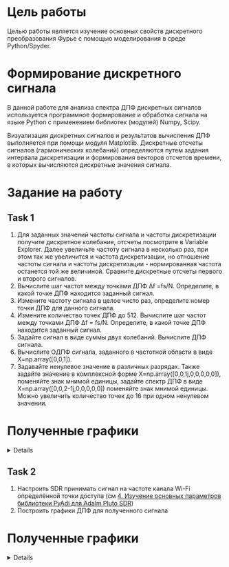 # Цель работы
Целью работы является изучение основных свойств дискретного преобразования Фурье с помощью моделирования в среде Python/Spyder.

# Формирование дискретного сигнала
В данной работе для анализа спектра ДПФ дискретных сигналов используется программное формирование и обработка сигнала на языке Python c применением библиотек (модулей) Numpy, Scipy. 

Визуализация дискретных сигналов и результатов вычисления ДПФ выполняется при помощи модуля Matplotlib.
Дискретные отсчеты сигналов (гармонических колебаний) определяются путем задания интервала дискретизации и формирования векторов отсчетов времени, в которых вычисляются дискретные значения сигнала.

# Задание на работу
## Task 1
1. Для заданных значений частоты сигнала и частоты дискретизации получите дискретное колебание, отсчеты посмотрите в Variable Explorer. Далее увеличьте частоту сигнала в несколько раз, при этом так же увеличится и частота дискретизации, но отношение частоты сигнала и частоты дискретизации - нормированная частота останется той же величиной.
Сравните дискретные отсчеты первого и второго сигналов.
2. Вычислите шаг частот между точками ДПФ ∆f =fs/N. Определите, в какой точке ДПФ находится заданный сигнал.
3. Измените частоту сигнала в целое чисто раз, определите номер точки
ДПФ для данного сигнала.
4. Измените количество точек ДПФ до 512. Вычислите шаг частот между
точками ДПФ ∆f = fs/N. Определите, в какой точке ДПФ находится заданный сигнал.
5. Задайте сигнал в виде суммы двух колебаний. Вычислите ДПФ сигнала.
6. Вычислите ОДПФ сигнала, заданного в частотной области в виде X=np.array([0,0,1]).
7. Задавайте ненулевое значение в различных разрядах. Также задайте значение в комплексной форме X=np.array([0,0,1j,0,0,0,0,0]), поменяйте знак мнимой единицы, задайте спектр ДПФ в виде X=np.array([0,0,2-1j,0,0,0,0,0]) поменяйте знак мнимой единицы. Можно увеличить количество точек до 16 при одном ненулевом значении.

# Полученные графики
<details>
  <img src="https://github.com/TheMightyOoze147/PlutoSDR_practise/blob/main/5.%20%D0%98%D0%B7%D1%83%D1%87%D0%B5%D0%BD%D0%B8%D0%B5%20%D0%BE%D1%81%D0%BD%D0%BE%D0%B2%D0%BD%D1%8B%D1%85%20%D1%81%D0%B2%D0%BE%D0%B9%D1%81%D1%82%D0%B2%20%D0%94%D0%9F%D0%A4%20%D1%81%20%D0%BF%D0%BE%D0%BC%D0%BE%D1%89%D1%8C%D1%8E%20%D0%BC%D0%BE%D0%B4%D0%B5%D0%BB%D0%B8%D1%80%D0%BE%D0%B2%D0%B0%D0%BD%D0%B8%D1%8F%20%D0%B2%20%20Python%5CSpyder/task1_thirdparty/%D0%94%D0%9F%D0%A4.jpg" title="ДПФ">

ДПФ

  <img src="https://github.com/TheMightyOoze147/PlutoSDR_practise/blob/main/5.%20%D0%98%D0%B7%D1%83%D1%87%D0%B5%D0%BD%D0%B8%D0%B5%20%D0%BE%D1%81%D0%BD%D0%BE%D0%B2%D0%BD%D1%8B%D1%85%20%D1%81%D0%B2%D0%BE%D0%B9%D1%81%D1%82%D0%B2%20%D0%94%D0%9F%D0%A4%20%D1%81%20%D0%BF%D0%BE%D0%BC%D0%BE%D1%89%D1%8C%D1%8E%20%D0%BC%D0%BE%D0%B4%D0%B5%D0%BB%D0%B8%D1%80%D0%BE%D0%B2%D0%B0%D0%BD%D0%B8%D1%8F%20%D0%B2%20%20Python%5CSpyder/task1_thirdparty/%D0%9C%D0%BE%D0%B4%D1%83%D0%BB%D1%8C%20%D0%94%D0%9F%D0%A4.jpg" title="Модуль ДПФ">

  Модуль ДПФ

  <img src="https://github.com/TheMightyOoze147/PlutoSDR_practise/blob/main/5.%20%D0%98%D0%B7%D1%83%D1%87%D0%B5%D0%BD%D0%B8%D0%B5%20%D0%BE%D1%81%D0%BD%D0%BE%D0%B2%D0%BD%D1%8B%D1%85%20%D1%81%D0%B2%D0%BE%D0%B9%D1%81%D1%82%D0%B2%20%D0%94%D0%9F%D0%A4%20%D1%81%20%D0%BF%D0%BE%D0%BC%D0%BE%D1%89%D1%8C%D1%8E%20%D0%BC%D0%BE%D0%B4%D0%B5%D0%BB%D0%B8%D1%80%D0%BE%D0%B2%D0%B0%D0%BD%D0%B8%D1%8F%20%D0%B2%20%20Python%5CSpyder/task1_thirdparty/%D0%9E%D0%94%D0%9F%D0%A4%20task%206.jpg" title="ОДПФ">

  ОДПФ

  <img src="https://github.com/TheMightyOoze147/PlutoSDR_practise/blob/main/5.%20%D0%98%D0%B7%D1%83%D1%87%D0%B5%D0%BD%D0%B8%D0%B5%20%D0%BE%D1%81%D0%BD%D0%BE%D0%B2%D0%BD%D1%8B%D1%85%20%D1%81%D0%B2%D0%BE%D0%B9%D1%81%D1%82%D0%B2%20%D0%94%D0%9F%D0%A4%20%D1%81%20%D0%BF%D0%BE%D0%BC%D0%BE%D1%89%D1%8C%D1%8E%20%D0%BC%D0%BE%D0%B4%D0%B5%D0%BB%D0%B8%D1%80%D0%BE%D0%B2%D0%B0%D0%BD%D0%B8%D1%8F%20%D0%B2%20%20Python%5CSpyder/task1_thirdparty/%D0%9E%D0%94%D0%9F%D0%A4%20%D0%B4%D0%BB%D1%8F%20%D0%BA%D0%BE%D0%BC%D0%BF%D0%BB%D0%B5%D0%BA%D1%81%D0%BD%D0%BE%D0%B3%D0%BE%20%D1%87%D0%B8%D1%81%D0%BB%D0%B0.jpg" title="ОДПФ для комплексного числа">

  ОДПФ для комплексного числа

  <img src="https://github.com/TheMightyOoze147/PlutoSDR_practise/blob/main/5.%20%D0%98%D0%B7%D1%83%D1%87%D0%B5%D0%BD%D0%B8%D0%B5%20%D0%BE%D1%81%D0%BD%D0%BE%D0%B2%D0%BD%D1%8B%D1%85%20%D1%81%D0%B2%D0%BE%D0%B9%D1%81%D1%82%D0%B2%20%D0%94%D0%9F%D0%A4%20%D1%81%20%D0%BF%D0%BE%D0%BC%D0%BE%D1%89%D1%8C%D1%8E%20%D0%BC%D0%BE%D0%B4%D0%B5%D0%BB%D0%B8%D1%80%D0%BE%D0%B2%D0%B0%D0%BD%D0%B8%D1%8F%20%D0%B2%20%20Python%5CSpyder/task1_thirdparty/%D0%9E%D0%94%D0%9F%D0%A4%20%D0%B4%D0%BB%D1%8F%20%D0%BA%D0%BE%D0%BC%D0%BF%D0%BB%D0%B5%D0%BA%D1%81%D0%BD%D0%BE%D0%B3%D0%BE%20%D1%87%D0%B8%D1%81%D0%BB%D0%B0_2.jpg" title="ОДПФ и ОДПФ для комплексного числа">

  ОДПФ и ОДПФ для комплексного числа

  <img src="https://github.com/TheMightyOoze147/PlutoSDR_practise/blob/main/5.%20%D0%98%D0%B7%D1%83%D1%87%D0%B5%D0%BD%D0%B8%D0%B5%20%D0%BE%D1%81%D0%BD%D0%BE%D0%B2%D0%BD%D1%8B%D1%85%20%D1%81%D0%B2%D0%BE%D0%B9%D1%81%D1%82%D0%B2%20%D0%94%D0%9F%D0%A4%20%D1%81%20%D0%BF%D0%BE%D0%BC%D0%BE%D1%89%D1%8C%D1%8E%20%D0%BC%D0%BE%D0%B4%D0%B5%D0%BB%D0%B8%D1%80%D0%BE%D0%B2%D0%B0%D0%BD%D0%B8%D1%8F%20%D0%B2%20%20Python%5CSpyder/task1_thirdparty/%D0%9E%D0%94%D0%9F%D0%A4%20%D0%B4%D0%BB%D1%8F%20%D0%BA%D0%BE%D0%BC%D0%BF%D0%BB%D0%B5%D0%BA%D1%81%D0%BD%D0%BE%D0%B3%D0%BE%20%D1%87%D0%B8%D1%81%D0%BB%D0%B0_2.jpg" title="ОДПФ для суммы сигналов">

  ОДПФ для суммы сигналов

  <img src="https://github.com/TheMightyOoze147/PlutoSDR_practise/blob/main/5.%20%D0%98%D0%B7%D1%83%D1%87%D0%B5%D0%BD%D0%B8%D0%B5%20%D0%BE%D1%81%D0%BD%D0%BE%D0%B2%D0%BD%D1%8B%D1%85%20%D1%81%D0%B2%D0%BE%D0%B9%D1%81%D1%82%D0%B2%20%D0%94%D0%9F%D0%A4%20%D1%81%20%D0%BF%D0%BE%D0%BC%D0%BE%D1%89%D1%8C%D1%8E%20%D0%BC%D0%BE%D0%B4%D0%B5%D0%BB%D0%B8%D1%80%D0%BE%D0%B2%D0%B0%D0%BD%D0%B8%D1%8F%20%D0%B2%20%20Python%5CSpyder/task1_thirdparty/%D0%A1%D1%83%D0%BC%D0%BC%D0%B0%20%D1%81%D0%B8%D0%B3%D0%BD%D0%B0%D0%BB%D0%BE%D0%B2.jpg" title="Спектрограмма суммы сигналов">

Спектрограмма суммы сигналов

</details>

## Task 2
1. Настроить SDR принимать сигнал на частоте канала Wi-Fi определённой точки доступа (см [4. Изучение основных параметров библиотеки PyAdi для Adalm Pluto SDR](https://github.com/TheMightyOoze147/PlutoSDR_practise/tree/main/4.%20%D0%98%D0%B7%D1%83%D1%87%D0%B5%D0%BD%D0%B8%D0%B5%20%D0%BE%D1%81%D0%BD%D0%BE%D0%B2%D0%BD%D1%8B%D1%85%20%D0%BF%D0%B0%D1%80%D0%B0%D0%BC%D0%B5%D1%82%D1%80%D0%BE%D0%B2%20%D0%B1%D0%B8%D0%B1%D0%BB%D0%B8%D0%BE%D1%82%D0%B5%D0%BA%D0%B8%20PyAdi%20%D0%B4%D0%BB%D1%8F%20Adalm%20Pluto%20SDR)) 
2. Построить графики ДПФ для полученного сигнала

# Полученные графики

<details>
    <img src="https://github.com/TheMightyOoze147/PlutoSDR_practise/blob/main/5.%20%D0%98%D0%B7%D1%83%D1%87%D0%B5%D0%BD%D0%B8%D0%B5%20%D0%BE%D1%81%D0%BD%D0%BE%D0%B2%D0%BD%D1%8B%D1%85%20%D1%81%D0%B2%D0%BE%D0%B9%D1%81%D1%82%D0%B2%20%D0%94%D0%9F%D0%A4%20%D1%81%20%D0%BF%D0%BE%D0%BC%D0%BE%D1%89%D1%8C%D1%8E%20%D0%BC%D0%BE%D0%B4%D0%B5%D0%BB%D0%B8%D1%80%D0%BE%D0%B2%D0%B0%D0%BD%D0%B8%D1%8F%20%D0%B2%20%20Python%5CSpyder/task2_thirdparty/S1.png" title="S1">
    <img src="https://github.com/TheMightyOoze147/PlutoSDR_practise/blob/main/5.%20%D0%98%D0%B7%D1%83%D1%87%D0%B5%D0%BD%D0%B8%D0%B5%20%D0%BE%D1%81%D0%BD%D0%BE%D0%B2%D0%BD%D1%8B%D1%85%20%D1%81%D0%B2%D0%BE%D0%B9%D1%81%D1%82%D0%B2%20%D0%94%D0%9F%D0%A4%20%D1%81%20%D0%BF%D0%BE%D0%BC%D0%BE%D1%89%D1%8C%D1%8E%20%D0%BC%D0%BE%D0%B4%D0%B5%D0%BB%D0%B8%D1%80%D0%BE%D0%B2%D0%B0%D0%BD%D0%B8%D1%8F%20%D0%B2%20%20Python%5CSpyder/task2_thirdparty/S2.png" title="S2">
    <img src="https://github.com/TheMightyOoze147/PlutoSDR_practise/blob/main/5.%20%D0%98%D0%B7%D1%83%D1%87%D0%B5%D0%BD%D0%B8%D0%B5%20%D0%BE%D1%81%D0%BD%D0%BE%D0%B2%D0%BD%D1%8B%D1%85%20%D1%81%D0%B2%D0%BE%D0%B9%D1%81%D1%82%D0%B2%20%D0%94%D0%9F%D0%A4%20%D1%81%20%D0%BF%D0%BE%D0%BC%D0%BE%D1%89%D1%8C%D1%8E%20%D0%BC%D0%BE%D0%B4%D0%B5%D0%BB%D0%B8%D1%80%D0%BE%D0%B2%D0%B0%D0%BD%D0%B8%D1%8F%20%D0%B2%20%20Python%5CSpyder/task2_thirdparty/S3.png" title="S3">
    <img src="https://github.com/TheMightyOoze147/PlutoSDR_practise/blob/main/5.%20%D0%98%D0%B7%D1%83%D1%87%D0%B5%D0%BD%D0%B8%D0%B5%20%D0%BE%D1%81%D0%BD%D0%BE%D0%B2%D0%BD%D1%8B%D1%85%20%D1%81%D0%B2%D0%BE%D0%B9%D1%81%D1%82%D0%B2%20%D0%94%D0%9F%D0%A4%20%D1%81%20%D0%BF%D0%BE%D0%BC%D0%BE%D1%89%D1%8C%D1%8E%20%D0%BC%D0%BE%D0%B4%D0%B5%D0%BB%D0%B8%D1%80%D0%BE%D0%B2%D0%B0%D0%BD%D0%B8%D1%8F%20%D0%B2%20%20Python%5CSpyder/task2_thirdparty/S4.png" title="S4">
    <img src="https://github.com/TheMightyOoze147/PlutoSDR_practise/blob/main/5.%20%D0%98%D0%B7%D1%83%D1%87%D0%B5%D0%BD%D0%B8%D0%B5%20%D0%BE%D1%81%D0%BD%D0%BE%D0%B2%D0%BD%D1%8B%D1%85%20%D1%81%D0%B2%D0%BE%D0%B9%D1%81%D1%82%D0%B2%20%D0%94%D0%9F%D0%A4%20%D1%81%20%D0%BF%D0%BE%D0%BC%D0%BE%D1%89%D1%8C%D1%8E%20%D0%BC%D0%BE%D0%B4%D0%B5%D0%BB%D0%B8%D1%80%D0%BE%D0%B2%D0%B0%D0%BD%D0%B8%D1%8F%20%D0%B2%20%20Python%5CSpyder/task2_thirdparty/S5.png" title="S5">
    <img src="https://github.com/TheMightyOoze147/PlutoSDR_practise/blob/main/5.%20%D0%98%D0%B7%D1%83%D1%87%D0%B5%D0%BD%D0%B8%D0%B5%20%D0%BE%D1%81%D0%BD%D0%BE%D0%B2%D0%BD%D1%8B%D1%85%20%D1%81%D0%B2%D0%BE%D0%B9%D1%81%D1%82%D0%B2%20%D0%94%D0%9F%D0%A4%20%D1%81%20%D0%BF%D0%BE%D0%BC%D0%BE%D1%89%D1%8C%D1%8E%20%D0%BC%D0%BE%D0%B4%D0%B5%D0%BB%D0%B8%D1%80%D0%BE%D0%B2%D0%B0%D0%BD%D0%B8%D1%8F%20%D0%B2%20%20Python%5CSpyder/task2_thirdparty/S6.png" title="S6">
    <img src="https://github.com/TheMightyOoze147/PlutoSDR_practise/blob/main/5.%20%D0%98%D0%B7%D1%83%D1%87%D0%B5%D0%BD%D0%B8%D0%B5%20%D0%BE%D1%81%D0%BD%D0%BE%D0%B2%D0%BD%D1%8B%D1%85%20%D1%81%D0%B2%D0%BE%D0%B9%D1%81%D1%82%D0%B2%20%D0%94%D0%9F%D0%A4%20%D1%81%20%D0%BF%D0%BE%D0%BC%D0%BE%D1%89%D1%8C%D1%8E%20%D0%BC%D0%BE%D0%B4%D0%B5%D0%BB%D0%B8%D1%80%D0%BE%D0%B2%D0%B0%D0%BD%D0%B8%D1%8F%20%D0%B2%20%20Python%5CSpyder/task2_thirdparty/S7.png" title="S7">
    <img src="https://github.com/TheMightyOoze147/PlutoSDR_practise/blob/main/5.%20%D0%98%D0%B7%D1%83%D1%87%D0%B5%D0%BD%D0%B8%D0%B5%20%D0%BE%D1%81%D0%BD%D0%BE%D0%B2%D0%BD%D1%8B%D1%85%20%D1%81%D0%B2%D0%BE%D0%B9%D1%81%D1%82%D0%B2%20%D0%94%D0%9F%D0%A4%20%D1%81%20%D0%BF%D0%BE%D0%BC%D0%BE%D1%89%D1%8C%D1%8E%20%D0%BC%D0%BE%D0%B4%D0%B5%D0%BB%D0%B8%D1%80%D0%BE%D0%B2%D0%B0%D0%BD%D0%B8%D1%8F%20%D0%B2%20%20Python%5CSpyder/task2_thirdparty/S8.png" title="S8">
    <img src="https://github.com/TheMightyOoze147/PlutoSDR_practise/blob/main/5.%20%D0%98%D0%B7%D1%83%D1%87%D0%B5%D0%BD%D0%B8%D0%B5%20%D0%BE%D1%81%D0%BD%D0%BE%D0%B2%D0%BD%D1%8B%D1%85%20%D1%81%D0%B2%D0%BE%D0%B9%D1%81%D1%82%D0%B2%20%D0%94%D0%9F%D0%A4%20%D1%81%20%D0%BF%D0%BE%D0%BC%D0%BE%D1%89%D1%8C%D1%8E%20%D0%BC%D0%BE%D0%B4%D0%B5%D0%BB%D0%B8%D1%80%D0%BE%D0%B2%D0%B0%D0%BD%D0%B8%D1%8F%20%D0%B2%20%20Python%5CSpyder/task2_thirdparty/S9.png" title="S9">
    <img src="https://github.com/TheMightyOoze147/PlutoSDR_practise/blob/main/5.%20%D0%98%D0%B7%D1%83%D1%87%D0%B5%D0%BD%D0%B8%D0%B5%20%D0%BE%D1%81%D0%BD%D0%BE%D0%B2%D0%BD%D1%8B%D1%85%20%D1%81%D0%B2%D0%BE%D0%B9%D1%81%D1%82%D0%B2%20%D0%94%D0%9F%D0%A4%20%D1%81%20%D0%BF%D0%BE%D0%BC%D0%BE%D1%89%D1%8C%D1%8E%20%D0%BC%D0%BE%D0%B4%D0%B5%D0%BB%D0%B8%D1%80%D0%BE%D0%B2%D0%B0%D0%BD%D0%B8%D1%8F%20%D0%B2%20%20Python%5CSpyder/task2_thirdparty/S10.png" title="S10">
</details>